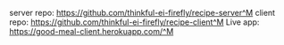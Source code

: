 server repo: https://github.com/thinkful-ei-firefly/recipe-server^M
client repo: https://github.com/thinkful-ei-firefly/recipe-client^M
Live app: https://good-meal-client.herokuapp.com/^M
